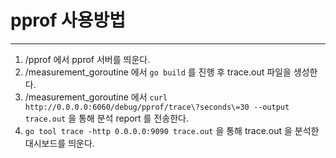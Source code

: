 # pprof 사용방법

---

1. /pprof 에서 pprof 서버를 띄운다.
2. /measurement_goroutine 에서 `go build` 를 진행 후 trace.out 파일을 생성한다.
3. /measurement_goroutine 에서 `curl http://0.0.0.0:6060/debug/pprof/trace\?seconds\=30 --output trace.out` 을 통해 분석 report 를 전송한다.
4. `go tool trace -http 0.0.0.0:9090 trace.out` 을 통해 trace.out 을 분석한 대시보드를 띄운다.
